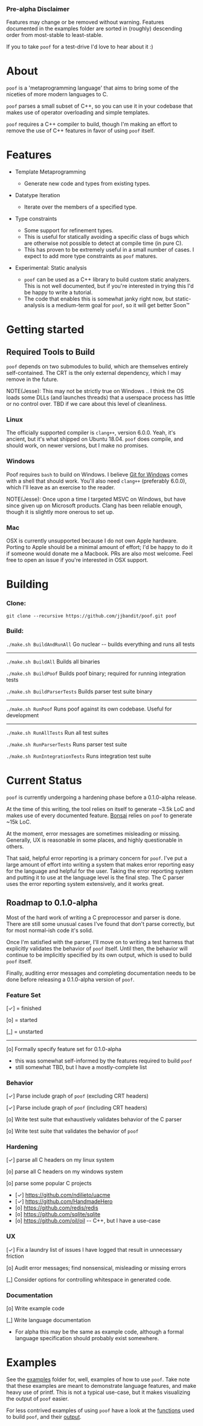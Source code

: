 ### Pre-alpha Disclaimer

Features may change or be removed without warning.  Features documented in the
examples folder are sorted in (roughly) descending order from most-stable to
least-stable.

If you to take `poof` for a test-drive I'd love to hear about it :)


# About
`poof` is a 'metaprogramming language' that aims to bring some of the niceties
of more modern languages to C.

`poof` parses a small subset of C++, so you can use it in your codebase that
makes use of operator overloading and simple templates.

`poof` requires a C++ compiler to build, though I'm making an effort to remove
the use of C++ features in favor of using `poof` itself.


# Features

- Template Metaprogramming
  - Generate new code and types from existing types.

- Datatype Iteration
  - Iterate over the members of a specified type.

- Type constraints
  - Some support for refinement types.
  - This is useful for statically avoiding a specific class of bugs which are
    otherwise not possible to detect at compile time (in pure C).
  - This has proven to be extremely useful in a small number of cases.  I
    expect to add more type constraints as `poof` matures.

- Experimental: Static analysis
  - `poof` can be used as a C++ library to build custom static analyzers.  This
    is not well documented, but if you're interested in trying this I'd be
    happy to write a tutorial.
  - The code that enables this is somewhat janky right now, but static-analysis
    is a medium-term goal for `poof`, so it will get better Soon™


# Getting started

## Required Tools to Build

`poof` depends on two submodules to build, which are themselves entirely
self-contained.  The CRT is the only external dependency, which I may remove
in the future.

NOTE(Jesse): This may not be strictly true on Windows .. I think the OS loads
some DLLs (and launches threads) that a userspace process has little or no
control over.  TBD if we care about this level of cleanliness.

### Linux

The officially supported compiler is `clang++`, version 6.0.0.  Yeah, it's
ancient, but it's what shipped on Ubuntu 18.04.  `poof` does compile, and
should work, on newer versions, but I make no promises.

### Windows

Poof requires `bash` to build on Windows.  I believe [Git for
Windows](https://gitforwindows.org/) comes with a shell that should work.
You'll also need `clang++` (preferably 6.0.0), which I'll leave as an exercise
to the reader.

NOTE(Jesse): Once upon a time I targeted MSVC on Windows, but have since given
up on Microsoft products.  Clang has been reliable enough, though it is
slightly more onerous to set up.

### Mac

OSX is currently unsupported because I do not own Apple hardware.  Porting to
Apple should be a minimal amount of effort; I'd be happy to do it if someone
would donate me a Macbook.  PRs are also most welcome. Feel free to open an
issue if you're interested in OSX support.


# Building

### Clone:

`git clone --recursive https://github.com/jjbandit/poof.git poof`

### Build:

`./make.sh BuildAndRunAll` Go nuclear -- builds everything and runs all tests

---

`./make.sh BuildAll` Builds all binaries

`./make.sh BuildPoof` Builds poof binary; required for running integration tests

`./make.sh BuildParserTests` Builds parser test suite binary

---

`./make.sh RunPoof` Runs poof against its own codebase.  Useful for development

---

`./make.sh RunAllTests` Run all test suites

`./make.sh RunParserTests` Runs parser test suite

`./make.sh RunIntegrationTests` Runs integration test suite


# Current Status

`poof` is currently undergoing a hardening phase before a 0.1.0-alpha release.

At the time of this writing, the tool relies on itself to generate ~3.5k LoC
and makes use of every documented feature.  [Bonsai](https://github.com/jjbandit/bonsai)
relies on `poof` to generate ~15k LoC.

At the moment, error messages are sometimes misleading or missing.  Generally,
UX is reasonable in some places, and highly questionable in others.

That said, helpful error reporting is a primary concern for `poof`.  I've put a
large amount of effort into writing a system that makes error reporting easy
for the language and helpful for the user.  Taking the error reporting system
and putting it to use at the language level is the final step.  The C parser
uses the error reporting system extensively, and it works great.




## Roadmap to 0.1.0-alpha

Most of the hard work of writing a C preprocessor and parser is done.  There
are still some unusual cases I've found that don't parse correctly, but for
most normal-ish code it's solid.

Once I'm satisfied with the parser, I'll move on to writing a test harness that
explicitly validates the behavior of `poof` itself.  Until then, the behavior
will continue to be implicitly specified by its own output, which is used to
build `poof` itself.

Finally, auditing error messages and completing documentation needs to be done
before releasing a 0.1.0-alpha version of `poof`.


### Feature Set

[✓] = finished

[o] = started

[\_] = unstarted

---

[o] Formally specify feature set for 0.1.0-alpha

- this was somewhat self-informed by the features required to build `poof`
- still somewhat TBD, but I have a mostly-complete list

### Behavior
[✓] Parse include graph of `poof` (excluding CRT headers)

[✓] Parse include graph of `poof` (including CRT headers)

[o] Write test suite that exhaustively validates behavior of the C parser

[o] Write test suite that validates the behavior of `poof`

### Hardening
[✓] parse all C headers on my linux system

[o] parse all C headers on my windows system

[o] parse some popular C projects
  - [✓] https://github.com/ndilieto/uacme
  - [✓] https://github.com/HandmadeHero
  - [o] https://github.com/redis/redis
  - [o] https://github.com/sqlite/sqlite
  - [o] https://github.com/oil/oil -- C++, but I have a use-case

### UX
[✓] Fix a laundry list of issues I have logged that result in unnecessary friction

[o] Audit error messages; find nonsensical, misleading or missing errors

[\_] Consider options for controlling whitespace in generated code.

### Documentation
[o] Write example code

[\_] Write language documentation
- For alpha this may be the same as example code, although a formal language
  specification should probably exist somewhere.


# Examples

See the [examples](https://github.com/jjbandit/poof/tree/master/examples)
folder for, well, examples of how to use `poof`.  Take note that these examples
are meant to demonstrate language features, and make heavy use of printf.  This
is not a typical use-case, but it makes visualizing the output of `poof` easier.

For less contrived examples of using `poof` have a look at the
[functions](https://github.com/jjbandit/poof/blob/master/poof/functions.h) used
to build `poof`, and their
[output](https://github.com/jjbandit/poof/tree/master/poof/generated).

